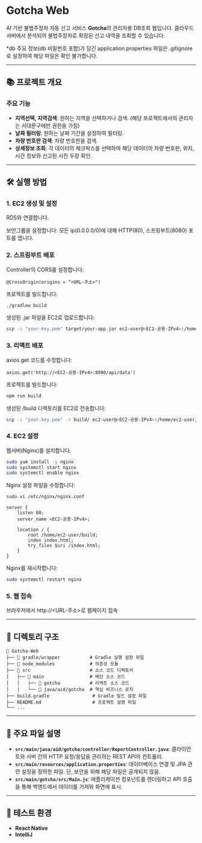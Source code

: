 
# Gotcha Web

AI 기반 불법주정차 자동 신고 서비스 **Gotcha**의 관리자용 DB조회 웹입니다. 클라우드 서버에서 분석되어 불법주정차로 확정된 신고 내역을 조회할 수 있습니다. 

*db 주요 정보(db 비밀번호 포함)가 담긴 application.properties 파일은 .gitignore로 설정하여 해당 파일은 확인 불가합니다.

---

## 📚 프로젝트 개요

### 주요 기능
- **지역선택, 지역검색**: 원하는 지역을 선택하거나 검색. (해당 프로젝트에서의 관리자는 서대문구에만 권한을 가짐)
- **날짜 필터링**: 원하는 날짜 기간을 설정하여 필터링.
- **차량 번호판 검색**: 차량 번호판을 검색.
- **상세정보 조회**: 각 데이터의 체크박스를 선택하여 해당 데이터의 차량 번호판, 위치, 시간 정보와 신고된 사진 두장 확인.

---

## 🛠️ 실행 방법

### 1. EC2 생성 및 설정
RDS와 연결합니다.

보안그룹을 설정합니다: 모든 ip(0.0.0.0/0)에 대해 HTTP(80), 스프링부트(8080) 포트를 엽니다.

### 2. 스프링부트 배포
Controller의 CORS를 설정합니다:
```plaintext
@CrossOrigin(origins = “<URL-주소>")
```
프로젝트를 빌드합니다:
```bash
./gradlew build
```
생성된 .jar 파일을 EC2로 업로드합니다:
```bash
scp -i "your-key.pem" target/your-app.jar ec2-user@<EC2-공용-IPv4>:/home/ec2-user/
```

### 3. 리액트 배포
axios.get 코드를 수정합니다:
```plaintext
axios.get('http://<EC2-공용-IPv4>:8080/api/data')
```
프로젝트를 빌드합니다:
```bash
npm run build
```
생성된 /build 디렉토리를 EC2로 전송합니다:
```bash
scp -i "your-key.pem" -r build/ ec2-user@<EC2-공용-IPv4>:/home/ec2-user/
```

### 4. EC2 설정
웹서버(Nginx)를 설치합니다.
```bash
sudo yum install -y nginx
sudo systemctl start nginx
sudo systemctl enable nginx
```
Nginx 설정 파일을 수정합니다:
```bash
sudo vi /etc/nginx/nginx.conf
```
```plaintext
server {
    listen 80;
    server_name <EC2-공용-IPv4>;

    location / {
        root /home/ec2-user/build;
        index index.html;
        try_files $uri /index.html;
    }
}
```
Nginx를 재시작합니다:
```bash
sudo systemctl restart nginx
```

### 5. 웹 접속
브라우저에서 http://<URL-주소>로 웹페이지 접속

---

## 📁 디렉토리 구조
```
📂 Gotcha-Web                   
├── 📂 gradle/wrapper           # Gradle 실행 설정 파일
├── 📂 node_modules             # 의존성 모듈
├── 📂 src                      # 소스 코드 디렉토리
│   ├── 📂 main                 # 메인 소스 코드
│   │   ├── 📂 gotcha           # 리액트 소스 코드
│   │   └── 📂 java/aid/gotcha  # 핵심 비즈니스 로직
├── build.gradle                # Gradle 빌드 설정 파일
├── README.md                   # 프로젝트 설명 파일
└── ...
```

---

## 🌟 주요 파일 설명
- **`src/main/java/aid/gotcha/controller/ReportController.java`**: 클라이언트와 서버 간의 HTTP 요청/응답을 관리하는 REST API의 컨트롤러.
- **`src/main/resources/application.properties`**: 데이터베이스 연결 및 JPA 관련 설정을 정의한 파일. 단, 보안을 위해 해당 파일은 공개되지 않음.
- **`src/main/gotcha/src/Main.js`**: 애플리케이션 컴포넌트를 렌더링하고 API 호출을 통해 백엔드에서 데이터를 가져와 화면에 표시.

---

## 🧪 테스트 환경
- **React Native**
- **IntelliJ**
